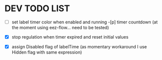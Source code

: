 # DEV TODO LIST

-[ ] set label timer color when enabled and running
-[p] timer countdown (at the moment using eez-flow... need to be tested)
-[x] stop regulation when timer expired and reset initial values
-[x] assign Disabled flag of labelTime (as momentary workaround I use Hidden flag with same expression)



